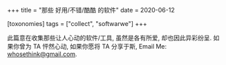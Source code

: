 +++
title = "那些 好用/不错/酷酷 的软件"
date = 2020-06-12

[toxonomies]
tags = ["collect", "softwarwe"]
+++

此篇意在收集那些让人心动的软件/工具, 虽然是各有所爱, 却也因此异彩纷呈. 如果你曾为 TA 怦然心动, 如果你愿将 TA 分享于斯, Email Me: whosethink@gmail.com.
